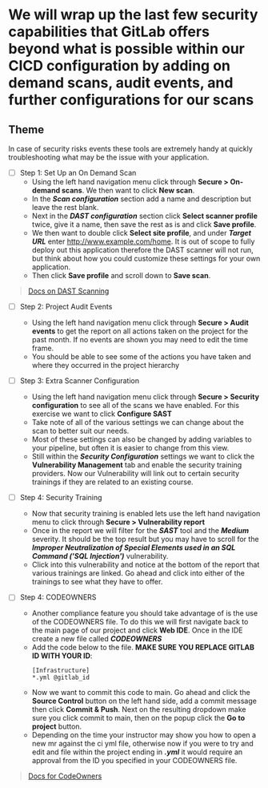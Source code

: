 # We will wrap up the last few security capabilities that GitLab offers beyond what is possible within our CICD configuration by adding on demand scans, audit events, and further configurations for our scans

## Theme

In case of security risks events these tools are extremely handy at quickly troubleshooting what may be the issue with your application.

* [ ] Step 1: Set Up an On Demand Scan
  * Using the left hand navigation menu click through **Secure > On-demand scans**. We then want to click **New scan**.
  * In the ***Scan configuration*** section add a name and description but leave the rest blank.
  * Next in the ***DAST configuration*** section click **Select scanner profile** twice, give it a name, then save the rest as is and click **Save profile**.
  * We then want to double click **Select site profile**, and under ***Target URL*** enter http://www.example.com/home. It is out of scope to fully deploy out this application therefore the DAST scanner will not run, but think about how you could customize these settings for your own application.
  * Then click **Save profile** and scroll down to **Save scan**.

> [Docs on DAST Scanning](https://docs.gitlab.com/ee/user/application_security/dast/)

* [ ] Step 2: Project Audit Events
  * Using the left hand navigation menu click through **Secure > Audit events** to get the report on all actions taken on the project for the past month. If no events are shown you may need to edit the time frame.
  * You should be able to see some of the actions you have taken and where they occurred in the project hierarchy

* [ ] Step 3: Extra Scanner Configuration
  * Using the left hand navigation menu click through **Secure > Security configuration** to see all of the scans we have enabled. For this exercise we want to click **Configure SAST**
  * Take note of all of the various settings we can change about the scan to better suit our needs. 
  * Most of these settings can also be changed by adding variables to your pipeline, but often it is easier to change from this view.
  * Still within the ***Security Configuration*** settings we want to click the **Vulnerability Management** tab and enable the security training providers. Now our Vulnerability will link out to certain security trainings if they are related to an existing course.

* [ ] Step 4: Security Training
  * Now that security training is enabled lets use the left hand navigation menu to click through **Secure > Vulnerability report**
  * Once in the report we will filter for the ***SAST*** tool and the ***Medium*** severity. It should be the top result but you may have to scroll for the ***Improper Neutralization of Special Elements used in an SQL Command ('SQL Injection')*** vulnerability. 
  * Click into this vulnerability and notice at the bottom of the report that various trainings are linked. Go ahead and click into either of the trainings to see what they have to offer.
  
* [ ] Step 4: CODEOWNERS
  * Another compliance feature you should take advantage of is the use of the CODEOWNERS file. To do this we will first navigate back to the main page of our project and click **Web IDE**. Once in the IDE create a new file called ***CODEOWNERS***
  * Add the code below to the file. **MAKE SURE YOU REPLACE GITLAB ID WITH YOUR ID**:
    ```
    [Infrastructure]
    *.yml @gitlab_id
    ```
  * Now we want to commit this code to main. Go ahead and click the **Source Control** button on the left hand side, add a commit message then click **Commit & Push**. Next on the resulting dropdown make sure you click commit to main, then on the popup click the **Go to project** button. 
  * Depending on the time your instructor may show you how to open a new mr against the ci yml file, otherwise now if you were to try and edit and file within the project ending in ***.yml*** it would require an approval from the ID you specified in your CODEOWNERS file.

> [Docs for CodeOwners](https://docs.gitlab.com/ee/user/project/code_owners.html)